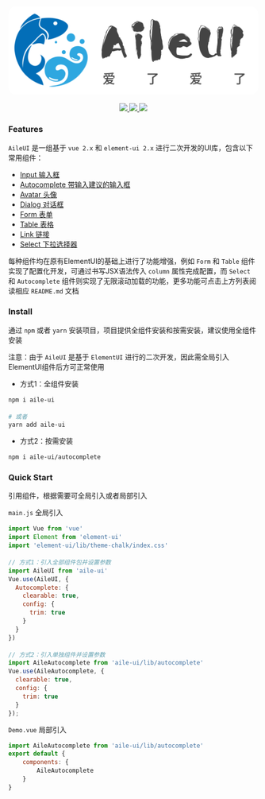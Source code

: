 <p align="center">
  <img src="https://github.com/chuion/aile-ui/blob/main/docs/assets/logo_img_sc.jpg" style="background-color: #fff;border-radius: 1rem;">
</p>

<p align="center">
  <a href="https://www.npmjs.org/package/aile-ui">
    <img src="https://img.shields.io/npm/v/aile-ui.svg">
  </a>
  <a href="https://npmcharts.com/compare/aile-ui?minimal=true">
    <img src="http://img.shields.io/npm/dm/aile-ui.svg">
  </a>
  <a href="LICENSE">
    <img src="https://img.shields.io/badge/License-MIT-yellow.svg">
  </a>
</p>

### Features

`AileUI` 是一组基于 `vue 2.x` 和 `element-ui 2.x` 进行二次开发的UI库，包含以下常用组件：

- [Input 输入框](https://github.com/chuion/aile-ui/blob/main/input)
- [Autocomplete 带输入建议的输入框](https://github.com/chuion/aile-ui/blob/main/autocomplete)
- [Avatar 头像](https://github.com/chuion/aile-ui/blob/main/avatar)
- [Dialog 对话框](https://github.com/chuion/aile-ui/blob/main/dialog)
- [Form 表单](https://github.com/chuion/aile-ui/blob/main/form)
- [Table 表格](https://github.com/chuion/aile-ui/blob/main/table)
- [Link 链接](https://github.com/chuion/aile-ui/blob/main/link)
- [Select 下拉选择器](https://github.com/chuion/aile-ui/blob/main/select)

每种组件均在原有ElementUI的基础上进行了功能增强，例如 `Form` 和 `Table` 组件实现了配置化开发，可通过书写JSX语法传入 `column` 属性完成配置，而 `Select` 和 `Autocomplete` 组件则实现了无限滚动加载的功能，更多功能可点击上方列表阅读相应 `README.md` 文档

### Install

通过 `npm` 或者 `yarn` 安装项目，项目提供全组件安装和按需安装，建议使用全组件安装

注意：由于 `AileUI` 是基于 `ElementUI` 进行的二次开发，因此需全局引入ElementUI组件后方可正常使用

- 方式1：全组件安装

```bash
npm i aile-ui

# 或者
yarn add aile-ui
```

- 方式2：按需安装

```bash
npm i aile-ui/autocomplete
```

### Quick Start

引用组件，根据需要可全局引入或者局部引入

`main.js` 全局引入

```js
import Vue from 'vue'
import Element from 'element-ui'
import 'element-ui/lib/theme-chalk/index.css'

// 方式1：引入全部组件包并设置参数
import AileUI from 'aile-ui'
Vue.use(AileUI, {
  Autocomplete: {
    clearable: true,
    config: {
      trim: true
    }
  }
})

// 方式2：引入单独组件并设置参数
import AileAutocomplete from 'aile-ui/lib/autocomplete'
Vue.use(AileAutocomplete, {
  clearable: true,
  config: {
    trim: true
  }
});
```

`Demo.vue` 局部引入

```js
import AileAutocomplete from 'aile-ui/lib/autocomplete'
export default {
    components: {
        AileAutocomplete
    }
}
```


